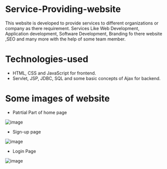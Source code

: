 # Service-Providing-website
This website is developed to provide services to different organizations or company as there requirement. Services Like Web Development, Application development, Software Development, Branding fo there website ,SEO and many more with the help of some team member.

# Technologies-used
* HTML, CSS and JavaScript for frontend.
* Servlet, JSP, JDBC, SQL and some basic concepts of Ajax for backend.


# Some images of website

* Patrtial Part of home page

![image](https://user-images.githubusercontent.com/32640120/95312278-5b0e6800-08ac-11eb-8b0c-94f9a1216902.png)

* Sign-up page

![image](https://user-images.githubusercontent.com/32640120/95312906-23ec8680-08ad-11eb-8cd9-40ef0ed167a3.png)


* Login Page

![image](https://user-images.githubusercontent.com/32640120/95312661-d839dd00-08ac-11eb-8c3d-27365710b7f2.png)



